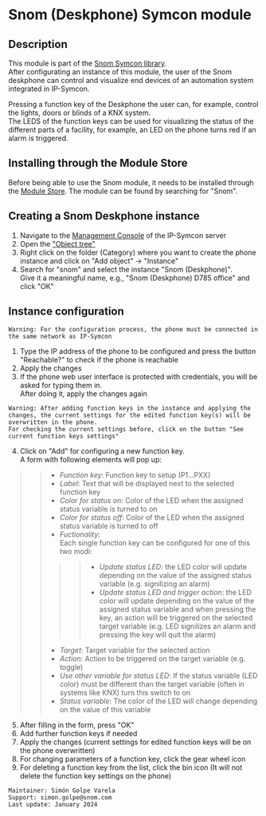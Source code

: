 # Snom (Deskphone) Symcon module
## Description

This module is part of the [Snom Symcon library](https://github.com/symcon/Snom/tree/main).  
After configurating an instance of this module, the user of the Snom deskphone can control and visualize end devices of an automation system integrated in IP-Symcon.  

Pressing a function key of the Deskphone the user can, for example, control the lights, doors or blinds of a KNX system.  
The LEDS of the function keys can be used for visualizing the status of the different parts of a facility, for example, an LED on the phone turns red if an alarm is triggered.  

## Installing through the Module Store
Before being able to use the Snom module, it needs to be installed through the [Module Store](https://www.symcon.de/en/service/documentation/components/management-console/module-store/). The module can be found by searching for "Snom".

## Creating a Snom Deskphone instance
1. Navigate to the [Management Console](https://www.symcon.de/en/service/documentation/components/management-console/) of the IP-Symcon server
2. Open the ["Object tree"](https://www.symcon.de/en/service/documentation/components/management-console/object-tree/)  
3. Right click on the folder (Category) where you want to create the phone instance and click on "Add object" -> "Instance"
4. Search for "snom" and select the instance "Snom (Deskphone)".  
Give it a meaningful name, e.g., "Snom (Deskphone) D785 office" and click "OK"

## Instance configuration
```
Warning: For the configuration process, the phone must be connected in the same network as IP-Symcon
```
1. Type the IP address of the phone to be configured and press the button "Reachable?" to check if the phone is reachable
2. Apply the changes
3. If the phone web user interface is protected with credentials, you will be asked for typing them in.  
After doing it, apply the changes again

```
Warning: After adding function keys in the instance and applying the changes, the current settings for the edited function key(s) will be overwritten in the phone.  
For checking the current settings before, click on the button "See current function keys settings"
```
4. Click on "Add" for configuring a new function key.  
A form with following elements will pop up:
>> - _Function key_: Function key to setup (P1...PXX)
>> - _Label_: Text that will be displayed next to the selected function key
>> - _Color for status on_: Color of the LED when the assigned status variable is turned to on
>> - _Color for status off_: Color of the LED when the assigned status variable is turned to off
>> - _Fuctionality_:  
Each single function key can be configured for one of this two modi:
>>>>- _Update status LED_: the LED color will update depending on the value of the assigned status variable (e.g. signilizing an alarm)
>>>>- _Update status LED and trigger action_: the LED color will update depending on the value of the assigned status variable and when pressing the key, an action will be triggered on the selected target variable (e.g. LED signilizes an alarm and pressing the key will quit the alarm)
>> - _Target_: Target variable for the selected action
>> - _Action_: Action to be triggered on the target variable (e.g. toggle)
>> - _Use other variable for status LED_: If the status variable (LED color) must be different than the target variable (often in systems like KNX) turn this switch to on
>> - _Status variable_: The color of the LED will change depending on the value of this variable
5. After filling in the form, press "OK"
6. Add further function keys if needed
7. Apply the changes (current settings for edited function keys will be on the phone overwritten)
8. For changing parameters of a function key, click the gear wheel icon
9. For deleting a function key from the list, click the bin icon (It will not delete the function key settings on the phone)


```
Maintainer: Simón Golpe Varela
Support: simon.golpe@snom.com
Last update: January 2024
```
